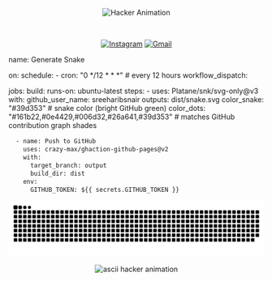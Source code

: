 <div align="center">



![Hacker Animation](https://readme-typing-svg.herokuapp.com?font=Fira+Code&size=22&pause=1000&color=00FF00&center=true&vCenter=true&width=500&lines=$+whoami;Hello+I+am+Sreehari+Nair;Welcome+to+my+GitHub;Follow+me+for+Projects+%26+Code)

</div>
 <br/>
 


<!--
**sreeharibsnair/sreeharibsnair** is a ✨ _special_ ✨ repository because its `README.md` (this file) appears on your GitHub profile.

Here are some ideas to get you started:

- 🔭 I’m currently working on ...
- 🌱 I’m currently learning ...
- 👯 I’m looking to collaborate on ...
- 🤔 I’m looking for help with ...
- 💬 Ask me about ...
- 📫 How to reach me: ...
- 😄 Pronouns: ...
- ⚡ Fun fact: ...
-->
<div align="center">

[![Instagram](https://img.shields.io/badge/Instagram-%23E4405F.svg?&style=for-the-badge&logo=instagram&logoColor=white)](https://instagram.com/sreehari.nairr)
[![Gmail](https://img.shields.io/badge/Gmail-D14836?style=for-the-badge&logo=gmail&logoColor=white)](mailto:sreeharibsnair04@gmail.com)

</div>

name: Generate Snake

on:
  schedule:
    - cron: "0 */12 * * *"   # every 12 hours
  workflow_dispatch:

jobs:
  build:
    runs-on: ubuntu-latest
    steps:
      - uses: Platane/snk/svg-only@v3
        with:
          github_user_name: sreeharibsnair
          outputs: dist/snake.svg
          color_snake: "#39d353" # snake color (bright GitHub green)
          color_dots: "#161b22,#0e4429,#006d32,#26a641,#39d353"
          # matches GitHub contribution graph shades

      - name: Push to GitHub
        uses: crazy-max/ghaction-github-pages@v2
        with:
          target_branch: output
          build_dir: dist
        env:
          GITHUB_TOKEN: ${{ secrets.GITHUB_TOKEN }}


<p align="center">
  <img src="https://github.com/Platane/snk/raw/output/github-contribution-grid-snake.svg" alt="snake animation" />
</p>






<p align="center">
  <img src="https://readme-typing-svg.herokuapp.com?font=Monospace&size=22&duration=3000&pause=1000&color=00FF00&center=true&vCenter=true&multiline=true&width=600&height=80&lines=>>>+INITIATING+HACKER+MODE;>>>+LOADING+PROJECTS...;>>>+ACCESS+GRANTED" alt="ascii hacker animation"/>
</p>


